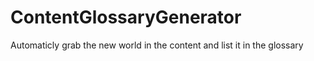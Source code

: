 # ContentGlossaryGenerator
Automaticly grab the new world in the content and list it in the glossary
